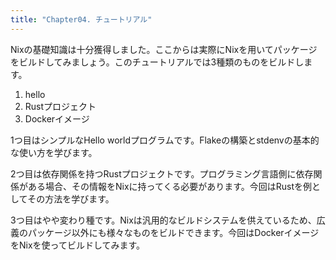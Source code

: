 ```yaml
---
title: "Chapter04. チュートリアル"
---
```


Nixの基礎知識は十分獲得しました。ここからは実際にNixを用いてパッケージをビルドしてみましょう。このチュートリアルでは3種類のものをビルドします。

1. hello
2. Rustプロジェクト
3. Dockerイメージ

1つ目はシンプルなHello worldプログラムです。Flakeの構築とstdenvの基本的な使い方を学びます。

2つ目は依存関係を持つRustプロジェクトです。プログラミング言語側に依存関係がある場合、その情報をNixに持ってくる必要があります。今回はRustを例としてその方法を学びます。

3つ目はやや変わり種です。Nixは汎用的なビルドシステムを供えているため、広義のパッケージ以外にも様々なものをビルドできます。今回はDockerイメージをNixを使ってビルドしてみます。

